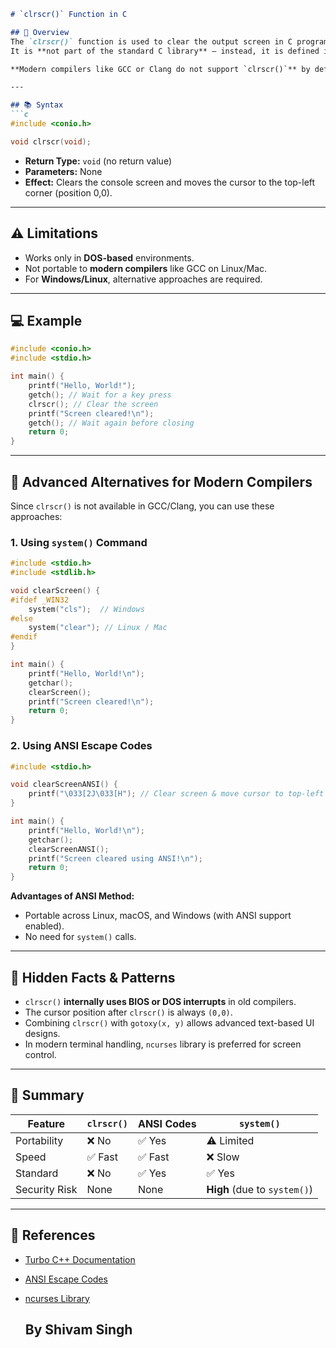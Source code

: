 
````markdown
# `clrscr()` Function in C

## 📌 Overview
The `clrscr()` function is used to clear the output screen in C programming.  
It is **not part of the standard C library** — instead, it is defined in **`conio.h`**, which is a **non-standard** header available primarily in **Turbo C, Borland C, and some DOS-based compilers**.

**Modern compilers like GCC or Clang do not support `clrscr()`** by default, and alternative methods must be used.

---

## 📚 Syntax
```c
#include <conio.h>

void clrscr(void);
````

* **Return Type:** `void` (no return value)
* **Parameters:** None
* **Effect:** Clears the console screen and moves the cursor to the top-left corner (position 0,0).

---

## ⚠️ Limitations

* Works only in **DOS-based** environments.
* Not portable to **modern compilers** like GCC on Linux/Mac.
* For **Windows/Linux**, alternative approaches are required.

---

## 💻 Example

```c
#include <conio.h>
#include <stdio.h>

int main() {
    printf("Hello, World!");
    getch(); // Wait for a key press
    clrscr(); // Clear the screen
    printf("Screen cleared!\n");
    getch(); // Wait again before closing
    return 0;
}
```

---

## 🚀 Advanced Alternatives for Modern Compilers

Since `clrscr()` is not available in GCC/Clang, you can use these approaches:

### **1. Using `system()` Command**

```c
#include <stdio.h>
#include <stdlib.h>

void clearScreen() {
#ifdef _WIN32
    system("cls");  // Windows
#else
    system("clear"); // Linux / Mac
#endif
}

int main() {
    printf("Hello, World!\n");
    getchar();
    clearScreen();
    printf("Screen cleared!\n");
    return 0;
}
```

### **2. Using ANSI Escape Codes**

```c
#include <stdio.h>

void clearScreenANSI() {
    printf("\033[2J\033[H"); // Clear screen & move cursor to top-left
}

int main() {
    printf("Hello, World!\n");
    getchar();
    clearScreenANSI();
    printf("Screen cleared using ANSI!\n");
    return 0;
}
```

**Advantages of ANSI Method:**

* Portable across Linux, macOS, and Windows (with ANSI support enabled).
* No need for `system()` calls.

---

## 🧠 Hidden Facts & Patterns

* `clrscr()` **internally uses BIOS or DOS interrupts** in old compilers.
* The cursor position after `clrscr()` is always `(0,0)`.
* Combining `clrscr()` with `gotoxy(x, y)` allows advanced text-based UI designs.
* In modern terminal handling, `ncurses` library is preferred for screen control.

---

## 📜 Summary

| Feature       | `clrscr()` | ANSI Codes | `system()`                   |
| ------------- | ---------- | ---------- | ---------------------------- |
| Portability   | ❌ No       | ✅ Yes      | ⚠️ Limited                   |
| Speed         | ✅ Fast     | ✅ Fast     | ❌ Slow                       |
| Standard      | ❌ No       | ✅ Yes      | ✅ Yes                        |
| Security Risk | None       | None       | **High** (due to `system()`) |

---

## 🔗 References

* [Turbo C++ Documentation](https://en.wikipedia.org/wiki/Turbo_C%2B%2B)
* [ANSI Escape Codes](https://en.wikipedia.org/wiki/ANSI_escape_code)
* [ncurses Library](https://invisible-island.net/ncurses/)

  ## By Shivam Singh

```

```
